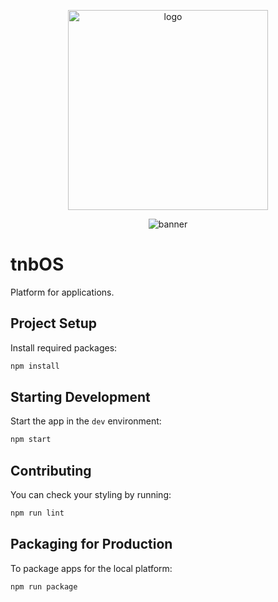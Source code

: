 <p align="center">
  <img alt="logo" src="https://i.imgur.com/MP1kOuU.png" width="320">
</p>

<p align="center">
  <img alt="banner" src="https://i.imgur.com/NuD4ZGG.png">
</p>

# tnbOS

Platform for applications.

## Project Setup

Install required packages:

```bash
npm install
```

## Starting Development

Start the app in the `dev` environment:

```bash
npm start
```

## Contributing

You can check your styling by running:

```bash
npm run lint
```

## Packaging for Production

To package apps for the local platform:

```bash
npm run package
```
